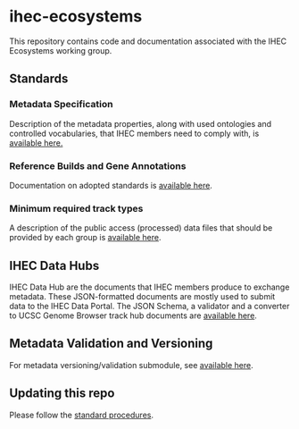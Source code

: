 ihec-ecosystems
===============

This repository contains code and documentation associated with the IHEC Ecosystems working group.

## Standards


### Metadata Specification

Description of the metadata properties, along with used ontologies and controlled vocabularies, that IHEC members need to comply with, is  [available here.](https://github.com/IHEC/ihec-ecosystems/blob/master/docs/metadata/1.0/Ihec_metadata_specification.md)


### Reference Builds and Gene Annotations

Documentation on adopted standards is [available here](http://www.epigenomes.ca/data/CEMT/resources/index.html).


### Minimum required track types

A description of the public access (processed) data files that should be provided by each group is [available here](./docs/minimum_required_track_types.md).


## IHEC Data Hubs

IHEC Data Hub are the documents that IHEC members produce to exchange metadata. These JSON-formatted documents are mostly used to submit data to the IHEC Data Portal. The JSON Schema, a validator and a converter to UCSC Genome Browser track hub documents are [available here](./IHEC_Data_Hub).

## Metadata Validation and Versioning

For metadata versioning/validation submodule, see [available here](./version_metadata).

## Updating this repo

Please follow the [standard procedures](./SOP).
